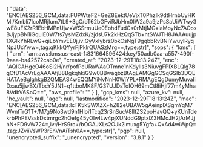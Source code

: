 {
	"data": "ENC[AES256_GCM,data:FUPWteF2+GeZ8EektUeVjxT0PhzIk9dtHrnbUyHKMi/Kmbli7IcoMRjIum7tL9+3gO/oT62bGFviRJbHm0IW2a9a9jzPsSaUiWTwy3wE8uFK2rR1EbHMPnUjw+WSSrmuUe0EohdFudCs0rMtjMGxIaMoyNc7AOoxBJjypBN1iGqulE0W7ts7ysMZdxK/zjdsU7k2kHzQqSTb+ntSWJTH8JAAAuujp1XGlkYhRLwG+qiLbYmvEE0j,iv:GyVxIybrz0bkCsNgT9gqbbRvBNIYwuylRyqNpJUcYww=,tag:qKkkQYyrFjPklrQUASzMrg==,type:str]",
	"sops": {
		"kms": [
			{
				"arn": "arn:aws:kms:us-east-1:831664596424:key/50adb0aa-a557-490f-9aaa-ba42572cab0e",
				"created_at": "2023-12-29T18:13:24Z",
				"enc": "AQICAHgeO46oSi2H/nr/pofPcURaWAaOTmne1nKdyIIs3NiuvgFPIXBLQlg78gCfD1AcVrEgAAAAfjB8BgkqhkiG9w0BBwagbzBtAgEAMGgGCSqGSIb3DQEHATAeBglghkgBZQMEAS4wEQQMYiNvNnH0WjYPL+RMAgEQgDumyMuvaliDxau5jjwBX/TbcY5JN1+q1ttboMK8F/G37UJDsToIQH69mCtl8iHjf77m4yMha8VdbV6SoQ==",
				"aws_profile": ""
			}
		],
		"gcp_kms": null,
		"azure_kv": null,
		"hc_vault": null,
		"age": null,
		"lastmodified": "2023-12-29T18:13:24Z",
		"mac": "ENC[AES256_GCM,data:lcTK5kSWXZX+hZ82eUBAW5gAeinplXSgmYqM7WvntTrG1T+/M7g9No3wd9nfHIoi1Tcq23rSnSucV8lItZS2poHavQQ+yKUnTdekrbPhPEVsskDxtmrgc2hQefg45yOIwILw4pjXUNddG9ptxlZ3HMcJH2jArMJjhN+FD9vW724=,iv:/HrS9rc+/bOGAJXLs2OJk2lmuxg5Ygfa+QxAd4wiWpQ=,tag:JZviiVsWP3rEhVnAiTsh0A==,type:str]",
		"pgp": null,
		"unencrypted_suffix": "_unencrypted",
		"version": "3.8.1"
	}
}